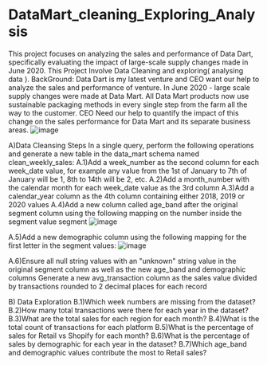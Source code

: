 # DataMart_cleaning_Exploring_Analysis
This project focuses on analyzing the sales and performance of Data Dart, specifically evaluating the impact of large-scale supply changes made in June 2020.
This Project Involve Data Cleaning and exploring( analysing data ).
BackGround:
Data Dart is my latest venture and CEO want our  help to analyze the sales and performance of venture. 
In June 2020 - large scale supply changes were made at Data Mart. 
All Data Mart products now use sustainable packaging methods in every single step from the farm all the way to the customer.
CEO Need our  help to quantify the impact of this change on the sales performance for Data Mart and its separate business areas.
![image](https://github.com/manishwai/DataMart_cleaning_Exploring_Analysis/assets/110285234/2b40234d-d8cb-4099-ac95-7db2dc1b9878)

A)Data Cleansing Steps
In a single query, perform the following operations and generate a new table in the data_mart schema named clean_weekly_sales:
A.1)Add a week_number as the second column for each week_date value, for example any value from the 1st of January to 7th of January will be 1, 8th to 14th will be 2, etc.
A.2)Add a month_number with the calendar month for each week_date value as the 3rd column
A.3)Add a calendar_year column as the 4th column containing either 2018, 2019 or 2020 values
A.4)Add a new column called age_band after the original segment column using the following mapping on the number inside the segment value
   segment
![image](https://github.com/manishwai/DataMart_cleaning_Exploring_Analysis/assets/110285234/416f8ad6-b96e-4771-a4b0-f66cd6ea8d35)

A.5)Add a new demographic column using the following mapping for the first letter in the segment values:
![image](https://github.com/manishwai/DataMart_cleaning_Exploring_Analysis/assets/110285234/8672fab2-3180-4cb5-a4d2-47e51a196223)

A.6)Ensure all null string values with an "unknown" string value in the original segment column as well as the new age_band and demographic columns
Generate a new avg_transaction column as the sales value divided by transactions rounded to 2 decimal places for each record


B) Data Exploration
B.1)Which week numbers are missing from the dataset?
B.2)How many total transactions were there for each year in the dataset?
B.3)What are the total sales for each region for each month?
B.4)What is the total count of transactions for each platform
B.5)What is the percentage of sales for Retail vs Shopify for each month?
B.6)What is the percentage of sales by demographic for each year in the dataset?
B.7)Which age_band and demographic values contribute the most to Retail sales?

